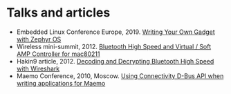 Talks and articles
==================

* Embedded Linux Conference Europe, 2019. [Writing Your Own Gadget with Zephyr OS](2019-ELCE-WYOG-eng.pdf)
* Wireless mini-summit, 2012. [Bluetooth High Speed and Virtual / Soft AMP Controller for mac80211](2012-wireless-mini-summit-BT-High-Speed-SoftAMP-mac80211.pdf)
* Hakin9 article, 2012. [Decoding and Decrypting Bluetooth High Speed with Wireshark](Hakin9-07-2012-Decoding-BT-High-Speed-Wireshark.pdf)
* Maemo Conference, 2010, Moscow.
  [Using Connectivity D-Bus API when writing applications for Maemo](2010-Maemo-conference-Conn-DBus.pdf)

